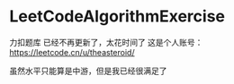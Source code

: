 # LeetCodeAlgorithmExercise
力扣题库
已经不再更新了，太花时间了
这是个人账号：https://leetcode.cn/u/theasteroid/


虽然水平只能算是中游，但是我已经很满足了
